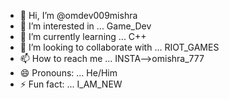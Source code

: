 - 👋 Hi, I’m @omdev009mishra
- 👀 I’m interested in ... Game_Dev
- 🌱 I’m currently learning ... C++
- 💞️ I’m looking to collaborate with ... RIOT_GAMES
- 📫 How to reach me ... INSTA-->omishra_777
- 😄 Pronouns: ... He/Him
- ⚡ Fun fact: ... I_AM_NEW

<!---
omdev009mishra/omdev009mishra is a ✨ special ✨ repository because its `README.md` (this file) appears on your GitHub profile.
You can click the Preview link to take a look at your changes.
--->
